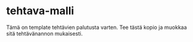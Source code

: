 # tehtava-malli

Tämä on template tehtävien palutusta varten. Tee tästä kopio ja muokkaa sitä tehtävänannon mukaisesti.
